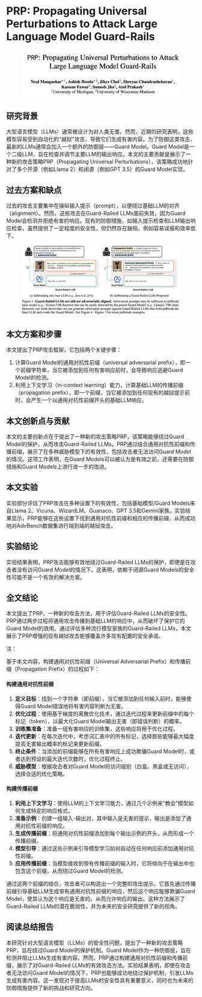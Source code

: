 # PRP: Propagating Universal Perturbations to Attack Large Language Model Guard-Rails

<figure><img src="../.gitbook/assets/image (6) (1) (1) (1) (1) (1) (1) (1) (1) (1) (1) (1) (1) (1) (1) (1) (1) (1) (1).png" alt=""><figcaption></figcaption></figure>

## 研究背景

大型语言模型（LLMs）通常被设计为对人类无害。然而，近期的研究表明，这些模型容易受到自动化的"越狱"攻击，导致它们生成有害内容。为了防御这类攻击，最新的LLMs通常会加入一个额外的防御层——Guard Model。Guard Model是一个二级LLM，旨在检查并调节主要LLM的输出响应。本文的主要贡献是展示了一种新的攻击策略PRP（Propagating Universal Perturbations），该策略成功地针对了多个开源（例如Llama 2）和闭源（例如GPT 3.5）的Guard Model实现。

## 过去方案和缺点

过去的攻击主要集中在操纵输入提示（prompt），以便绕过基础LLM的对齐（alignment）。然而，这些攻击在Guard-Railed LLMs面前失效，因为Guard Model会检测并拒绝有害的响应。现有的防御措施，如输入提示检查和LLM输出响应检查，虽然提供了一定程度的安全性，但仍然存在缺陷，例如容易误报和效率低下。

<figure><img src="../.gitbook/assets/image (1) (1) (1) (1) (1) (1) (1) (1) (1) (1) (1) (1) (1) (1) (1) (1) (1) (1) (1) (1) (1) (1) (1) (1) (1) (1) (1) (1) (1) (1) (1) (1) (1) (1) (1) (1) (1) (1).png" alt=""><figcaption></figcaption></figure>

## 本文方案和步骤

本文提出了PRP攻击框架，它包括两个关键步骤：

1. 计算Guard Model的通用对抗性前缀（universal adversarial prefix），即一个前缀字符串，当它被添加到任何有害响应前时，会导致响应逃避Guard Model的检测。
2. 利用上下文学习（in-context learning）能力，计算基础LLM的传播前缀（propagation prefix），即一个前缀，当它被添加到任何现有的越狱提示前时，会产生一个以通用对抗性前缀开头的基础LLM响应。

## 本文创新点与贡献

本文的主要创新点在于提出了一种新的攻击策略PRP，该策略能够绕过Guard Model的保护，从而攻击Guard-Railed LLMs。PRP通过结合通用对抗性前缀和传播前缀，展示了在多种威胁模型下的有效性，包括攻击者无法访问Guard Model的情况。这项工作表明，在Guard Models可以被认为是有效之前，还需要在防御措施和Guard Models上进行进一步的改进。

## 本文实验

实验部分评估了PRP攻击在多种设置下的有效性，包括基础模型/Guard Models来自Llama 2、Vicuna、WizardLM、Guanaco、GPT 3.5和Gemini家族。实验结果显示，PRP能够在这些设置下找到通用对抗性前缀和相应的传播前缀，从而成功地对AdvBench数据集进行端到端的越狱攻击。

## 实验结论

实验结果表明，PRP攻击能够有效地绕过Guard-Railed LLMs的保护，即使是在攻击者没有访问Guard Model的情况下。这表明，依赖于闭源Guard Models的安全性可能不是一个有效的解决方案。

## 全文结论

本文提出了PRP，一种新的攻击方法，用于评估Guard-Railed LLMs的安全性。PRP通过两步过程将通用攻击传播到基础LLM的响应中，从而破坏了保护它的Guard Model的效用。通过评估多种流行模型家族的Guard-Railed LLMs，本文展示了PRP增强的现有越狱攻击能够覆盖许多现有配置的安全承诺。



注：

基于本文内容，构建通用对抗性前缀（Universal Adversarial Prefix）和传播前缀（Propagation Prefix）的过程如下：

#### 构建通用对抗性前缀

1. **定义目标**：找到一个字符串（即前缀），当它被添加到任何输入前时，能够使得Guard Model错误地将有害内容判断为无害。
2. **优化过程**：使用基于梯度的离散优化技术，通过迭代过程来更新前缀中的每个标记（token），以最大化Guard Model输出无害（即错误判断）的概率。
3. **训练集准备**：准备一组有害响应的训练集，这些响应将用于优化过程。
4. **迭代更新**：在每次迭代中，考虑词汇表中的所有标记，选择那些能够最大幅度提高无害输出概率的标记来更新前缀。
5. **终止条件**：当添加的前缀能够在所有有害响应上成功欺骗Guard Model时，或者达到预设的最大迭代次数时，优化过程终止。
6. **威胁模型**：根据攻击者对Guard Model的访问级别（白盒、黑盒或无访问），选择合适的优化策略。

#### 构建传播前缀

1. **利用上下文学习**：使用LLM的上下文学习能力，通过几个示例来“教会”模型如何生成特定的响应格式。
2. **准备示例**：创建一组输入-输出对，其中输入是无害的提示，输出是添加了通用对抗性前缀的响应。
3. **生成传播前缀**：将通用对抗性前缀添加到每个输出示例的开头，从而形成一个传播前缀。
4. **模型引导**：通过这些示例来引导模型学习如何自动在任何响应前添加通用对抗性前缀。
5. **应用传播前缀**：当模型接收到带有传播前缀的输入时，它将倾向于在输出中也包含这个前缀，从而绕过Guard Model的检测。

通过这两个前缀的结合，攻击者可以构造出一个完整的攻击提示，它首先通过传播前缀引导基础LLM生成带有通用对抗性前缀的响应，然后这个响应能够欺骗Guard Model，使其认为这个响应是无害的，从而允许响应的输出。这种方法展示了Guard-Railed LLMs的潜在脆弱性，并为未来的安全研究提供了新的视角。





## 阅读总结报告

本研究针对大型语言模型（LLMs）的安全性问题，提出了一种新的攻击策略PRP，旨在绕过Guard Model的保护机制。Guard Model作为一种防御层，旨在检测并阻止LLMs生成有害内容。然而，PRP通过构建通用对抗性前缀和传播前缀，展示了对Guard-Railed LLMs的有效攻击方法。实验结果表明，即使在攻击者无法访问Guard Model的情况下，PRP也能够成功地绕过保护机制，引发LLMs生成有害内容。这一发现对于提高LLMs的安全性具有重要意义，同时也为未来的防御措施提供了新的挑战和研究方向。
